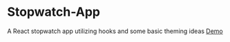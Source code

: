 # Stopwatch-App
A React stopwatch app utilizing hooks and some basic theming ideas 
[Demo](https://i.imgur.com/ShzZKCS.mp4)

